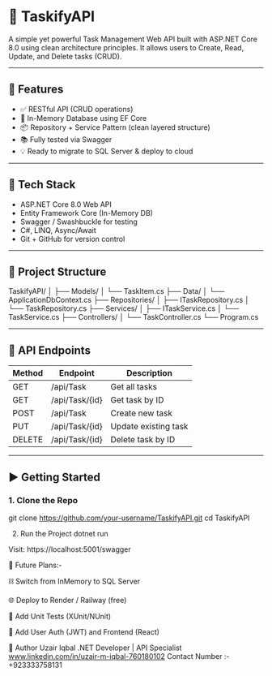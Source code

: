 # 📝 TaskifyAPI

A simple yet powerful Task Management Web API built with ASP.NET Core 8.0 using clean architecture principles. It allows users to Create, Read, Update, and Delete tasks (CRUD).

---

## 🚀 Features

- ✅ RESTful API (CRUD operations)
- 🔄 In-Memory Database using EF Core
- 📦 Repository + Service Pattern (clean layered structure)
- 📚 Fully tested via Swagger
- 💡 Ready to migrate to SQL Server & deploy to cloud

---

## 🧱 Tech Stack

- ASP.NET Core 8.0 Web API
- Entity Framework Core (In-Memory DB)
- Swagger / Swashbuckle for testing
- C#, LINQ, Async/Await
- Git + GitHub for version control

---

## 📂 Project Structure

TaskifyAPI/
│
├── Models/
│ └── TaskItem.cs
├── Data/
│ └── ApplicationDbContext.cs
├── Repositories/
│ ├── ITaskRepository.cs
│ └── TaskRepository.cs
├── Services/
│ ├── ITaskService.cs
│ └── TaskService.cs
├── Controllers/
│ └── TaskController.cs
└── Program.cs

---

## 🧪 API Endpoints

| Method | Endpoint       | Description          |
| ------ | -------------- | -------------------- |
| GET    | /api/Task      | Get all tasks        |
| GET    | /api/Task/{id} | Get task by ID       |
| POST   | /api/Task      | Create new task      |
| PUT    | /api/Task/{id} | Update existing task |
| DELETE | /api/Task/{id} | Delete task by ID    |

---

## ▶️ Getting Started

### 1. Clone the Repo

git clone https://github.com/your-username/TaskifyAPI.git
cd TaskifyAPI

2. Run the Project
   dotnet run

Visit: https://localhost:5001/swagger

🧠 Future Plans:-

⛓️ Switch from InMemory to SQL Server

🌐 Deploy to Render / Railway (free)

🧪 Add Unit Tests (XUnit/NUnit)

🌱 Add User Auth (JWT) and Frontend (React)

🤝 Author
Uzair Iqbal
.NET Developer | API Specialist
www.linkedin.com/in/uzair-m-iqbal-760180102
Contact Number :- +923333758131
